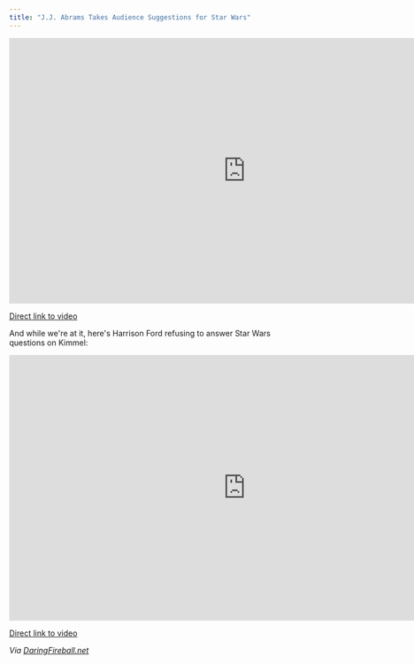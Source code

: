```yaml
---
title: "J.J. Abrams Takes Audience Suggestions for Star Wars"
---
```

<p><iframe width="853" height="480" src="http://www.youtube.com/embed/sDkC_EkEUCg" frameborder="0" allowfullscreen></iframe></p>
<p><a href="http://youtu.be/sDkC_EkEUCg">Direct link to video</a></p>
<p>And while we're at it, here's Harrison Ford refusing to answer Star Wars questions on Kimmel:</p>
<p><iframe width="853" height="480" src="http://www.youtube.com/embed/7T0vs9gYydo" frameborder="0" allowfullscreen></iframe></p>
<p><a href="http://youtu.be/7T0vs9gYydo">Direct link to video</a></p>
<p><em>Via <a href="http://daringfireball.net/linked/2013/05/16/nothing-but-lando">DaringFireball.net</a></em></p>
